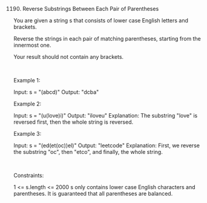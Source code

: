 1190. Reverse Substrings Between Each Pair of Parentheses

You are given a string s that consists of lower case English letters and brackets.

Reverse the strings in each pair of matching parentheses, starting from the innermost one.

Your result should not contain any brackets.

 

Example 1:

Input: s = "(abcd)"
Output: "dcba"


Example 2:

Input: s = "(u(love)i)"
Output: "iloveu"
Explanation: The substring "love" is reversed first, then the whole string is reversed.


Example 3:

Input: s = "(ed(et(oc))el)"
Output: "leetcode"
Explanation: First, we reverse the substring "oc", then "etco", and finally, the whole string.


 

Constraints:

1 <= s.length <= 2000
s only contains lower case English characters and parentheses.
It is guaranteed that all parentheses are balanced.